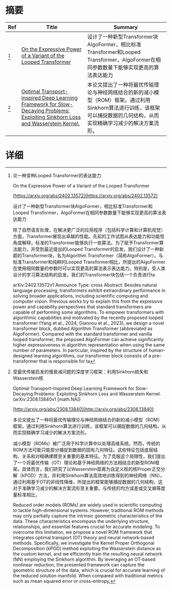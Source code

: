 # 摘要

| Ref | Title | Summary |
| --- | --- | --- |
| [^1] | [On the Expressive Power of a Variant of the Looped Transformer](https://arxiv.org/abs/2402.13572) | 设计了一种新型Transformer块AlgoFormer，相比标准Transformer和Looped Transformer，AlgoFormer在相同参数数量下能够实现更高的算法表达能力 |
| [^2] | [Optimal Transport-inspired Deep Learning Framework for Slow-Decaying Problems: Exploiting Sinkhorn Loss and Wasserstein Kernel.](http://arxiv.org/abs/2308.13840) | 本论文提出了一种将最优传输理论与神经网络结合的新的减小模型（ROM）框架。通过利用Sinkhorn算法进行训练，该框架可以捕捉数据的几何结构，从而实现精确学习减少的解决方案流形。 |

# 详细

[^1]: 论一种变种Looped Transformer的表达能力

    On the Expressive Power of a Variant of the Looped Transformer

    [https://arxiv.org/abs/2402.13572](https://arxiv.org/abs/2402.13572)

    设计了一种新型Transformer块AlgoFormer，相比标准Transformer和Looped Transformer，AlgoFormer在相同参数数量下能够实现更高的算法表达能力

    

    除了自然语言处理，在解决更广泛的应用程序（包括科学计算和计算机视觉）方面，Transformer展现出卓越的性能。先前的工作试图从表达能力和功能性角度解释，标准的Transformer能够执行一些算法。为了赋予Transformer算法能力，并受到最近提出的Looped Transformer的启发，我们设计了一种新颖的Transformer块，名为Algorithm Transformer（简称AlgoFormer）。与标准Transformer和纯粹的Looped Transformer相比，所提出的AlgoFormer在使用相同数量的参数时可以实现更高的算法表示表达能力。特别是，受人类设计的学习算法结构的启发，我们的Transformer块包括一个负责进行ta

    arXiv:2402.13572v1 Announce Type: cross  Abstract: Besides natural language processing, transformers exhibit extraordinary performance in solving broader applications, including scientific computing and computer vision. Previous works try to explain this from the expressive power and capability perspectives that standard transformers are capable of performing some algorithms. To empower transformers with algorithmic capabilities and motivated by the recently proposed looped transformer (Yang et al., 2024; Giannou et al., 2023), we design a novel transformer block, dubbed Algorithm Transformer (abbreviated as AlgoFormer). Compared with the standard transformer and vanilla looped transformer, the proposed AlgoFormer can achieve significantly higher expressiveness in algorithm representation when using the same number of parameters. In particular, inspired by the structure of human-designed learning algorithms, our transformer block consists of a pre-transformer that is responsible for ta
    
[^2]: 受最优传输启发的慢衰减问题的深度学习框架：利用Sinkhorn损失和Wasserstein核

    Optimal Transport-inspired Deep Learning Framework for Slow-Decaying Problems: Exploiting Sinkhorn Loss and Wasserstein Kernel. (arXiv:2308.13840v1 [math.NA])

    [http://arxiv.org/abs/2308.13840](http://arxiv.org/abs/2308.13840)

    本论文提出了一种将最优传输理论与神经网络结合的新的减小模型（ROM）框架。通过利用Sinkhorn算法进行训练，该框架可以捕捉数据的几何结构，从而实现精确学习减少的解决方案流形。

    

    减小模型（ROMs）被广泛用于科学计算中以处理高维系统。然而，传统的ROM方法可能只能部分捕捉到数据的固有几何特征。这些特征包括底层结构、关系和对精确建模至关重要的基本特征。为了克服这个局限性，我们提出了一个将最优传输（OT）理论和基于神经网络的方法相结合的新型ROM框架。具体而言，我们研究了以Wasserstein距离为自定义核的核Proper正交分解（kPOD）方法，并利用Sinkhorn算法高效地训练得到的神经网络（NN）。通过利用基于OT的非线性降维，所提出的框架能够捕捉数据的几何结构，这对于准确学习减少的解决方案流形至关重要。与传统的均方误差或交叉熵等度量标准相比，

    Reduced order models (ROMs) are widely used in scientific computing to tackle high-dimensional systems. However, traditional ROM methods may only partially capture the intrinsic geometric characteristics of the data. These characteristics encompass the underlying structure, relationships, and essential features crucial for accurate modeling.  To overcome this limitation, we propose a novel ROM framework that integrates optimal transport (OT) theory and neural network-based methods. Specifically, we investigate the Kernel Proper Orthogonal Decomposition (kPOD) method exploiting the Wasserstein distance as the custom kernel, and we efficiently train the resulting neural network (NN) employing the Sinkhorn algorithm. By leveraging an OT-based nonlinear reduction, the presented framework can capture the geometric structure of the data, which is crucial for accurate learning of the reduced solution manifold. When compared with traditional metrics such as mean squared error or cross-entropy,
    

